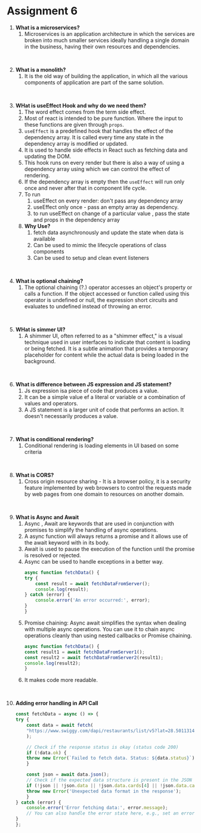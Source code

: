 # Assignment 6

1. **What is a microservices?**
   1. Microservices is an application architecture in which the services are broken into much smaller services ideally handling a single domain in the business, having their own resources and dependencies. 
<br/>

2. **What is a monolith?**
   1. It is the old way of building the application, in which all the various components of application are part of the same solution. 
<br/>

3. **WHat is useEffect Hook and why do we need them?**
   1. The word effect comes from the term side effect. 
   2. Most of react is intended to be pure function. Where the input to these functions are given through `props`.
   3. `useEffect` is a predefined hook that handles the effect of the dependency array. It is called every time any state in the dependency array is modified or updated. 
   4. It is used to handle side effects in React such as fetching data and updating the DOM. 
   5. This hook runs on every render but there is also a way of using a dependency array using which we can control the effect of rendering. 
   6. If the dependency array is empty then the `useEffect` will run only once and never after that in component life cycle.
   7. To run 
      1. useEffect on every render: don't pass any dependency array
      2. useEffect only once - pass an empty array as dependency.
      3. to run useEffect on change of a particular value , pass the state and props in the dependency array
   8. **Why Use?**
      1. fetch data asynchronously and update the state when data is available
      2. Can be used to mimic the lifecycle operations of class components
      3. Can be used to setup and clean event listeners
<br/>

4. **What is optional chaining?**
   1. The optional chaining (?.) operator accesses an object's property or calls a function. If the object accessed or function called using this operator is undefined or null, the expression short circuits and evaluates to undefined instead of throwing an error.
<br/>

5. **WHat is simmer UI?**
   1. A shimmer UI, often referred to as a "shimmer effect," is a visual technique used in user interfaces to indicate that content is loading or being fetched. It is a subtle animation that provides a temporary placeholder for content while the actual data is being loaded in the background. 
<br/>

6. **What is difference between JS expression and JS statement?**
   1. Js expression isa piece of code that produces a value. 
   2. It can be a simple value ef a literal or variable or a combination of values and operators.
   3. A JS statement is a larger unit of code that performs an action. It doesn't necessarily produces a value. 
<br/>

7. **What is conditional rendering?**
   1. Conditional rendering is loading elements in UI based on some criteria 
<br/>

8. **What is CORS?**
   1. Cross origin resource sharing - It is a browser policy, it is a security feature implemented by web browsers to control the requests made by web pages from one domain to resources on another domain. 
<br/>

9. **What is Async and Await**
   1.  Async , Await are keywords that are used in conjunction with promises to simplify the handling of async operations. 
   2.  A async function will always returns a promise and it allows use of the await keyword with in its body. 
   3.  Await is used to pause the execution of the function until the promise is resolved or rejected. 
   4.  Async can be used to handle exceptions in a better way.
        ```js
        async function fetchData() {
        try {
            const result = await fetchDataFromServer();
            console.log(result);
        } catch (error) {
            console.error('An error occurred:', error);
        }
        }
        ```
    5. Promise chaining: Async await simplifies the syntax when dealing with multiple async operations. You can use it to chain async operations cleanly than using nested callbacks or Promise chaining. 
        ```js
        async function fetchData() {
        const result1 = await fetchDataFromServer1();
        const result2 = await fetchDataFromServer2(result1);
        console.log(result2);
        }
        ```
    6. It makes code more readable.
<br/>

10. **Adding error handling in API Call**
    ```js
    const fetchData = async () => {
    try {
        const data = await fetch(
        "https://www.swiggy.com/dapi/restaurants/list/v5?lat=28.5011314&lng=77.234377&is-seo-homepage-enabled=true&page_type=DESKTOP_WEB_LISTING"
        );

        // Check if the response status is okay (status code 200)
        if (!data.ok) {
        throw new Error(`Failed to fetch data. Status: ${data.status}`);
        }

        const json = await data.json();
        // Check if the expected data structure is present in the JSON response
        if (!json || !json.data || !json.data.cards[4] || !json.data.cards[4].card.card.gridElements.infoWithStyle.restaurants) {
        throw new Error('Unexpected data format in the response');
        }
    } catch (error) {
        console.error('Error fetching data:', error.message);
        // You can also handle the error state here, e.g., set an error flag or show a user-friendly message.
    }
    };
    ```